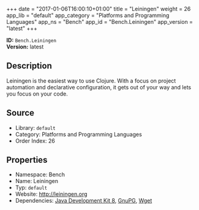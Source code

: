 ﻿+++
date = "2017-01-06T16:00:10+01:00"
title = "Leiningen"
weight = 26
app_lib = "default"
app_category = "Platforms and Programming Languages"
app_ns = "Bench"
app_id = "Bench.Leiningen"
app_version = "latest"
+++

**ID:** `Bench.Leiningen`  
**Version:** latest  
<!--more-->

## Description
Leiningen is the easiest way to use Clojure.
With a focus on project automation and declarative configuration,
it gets out of your way and lets you focus on your code.

## Source

* Library: `default`
* Category: Platforms and Programming Languages
* Order Index: 26

## Properties

* Namespace: Bench
* Name: Leiningen
* Typ: `default`
* Website: <http://leiningen.org>
* Dependencies: [Java Development Kit 8](/app/Bench.JDK8), [GnuPG](/app/Bench.GnuPG), [Wget](/app/Bench.Wget)

